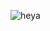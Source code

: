 ![heya](https://media.discordapp.net/attachments/1227779670829699112/1245705529066786929/YUP._YUP_I_MADE_THIS_YAY.png?ex=6659b92e&is=665867ae&hm=1884d27c994574df48632ed8a071114b709ff8558eb5edfa7d437fc3ab0d6fee&=&format=webp&quality=lossless&width=523&height=628)
